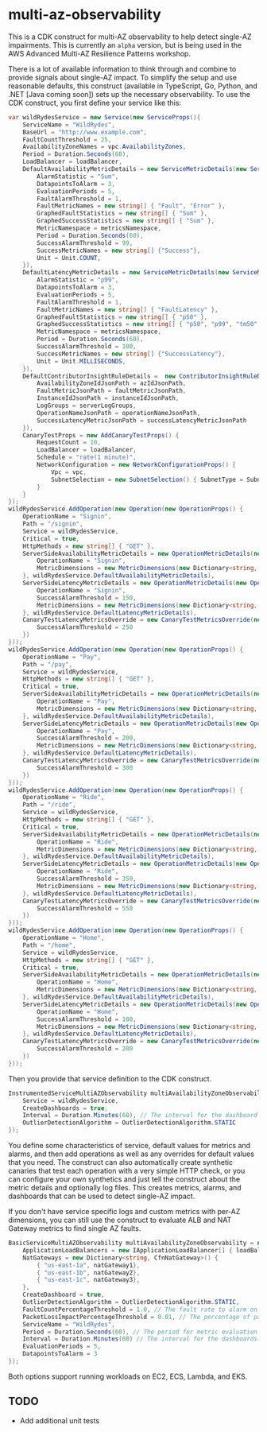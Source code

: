 # multi-az-observability
This is a CDK construct for multi-AZ observability to help detect single-AZ impairments. This is currently an `alpha` version, but is being used in the AWS Advanced Multi-AZ Resilience Patterns workshop.

There is a lot of available information to think through and combine to provide signals about single-AZ impact. To simplify the setup and use reasonable defaults, this construct (available in TypeScript, Go, Python, and .NET [Java coming soon]) sets up the necessary observability. To use the CDK construct, you first define your service like this:

```csharp
var wildRydesService = new Service(new ServiceProps(){
    ServiceName = "WildRydes",
    BaseUrl = "http://www.example.com",
    FaultCountThreshold = 25,
    AvailabilityZoneNames = vpc.AvailabilityZones,
    Period = Duration.Seconds(60),
    LoadBalancer = loadBalancer,
    DefaultAvailabilityMetricDetails = new ServiceMetricDetails(new ServiceMetricDetailsProps() {
        AlarmStatistic = "Sum",
        DatapointsToAlarm = 3,
        EvaluationPeriods = 5,
        FaultAlarmThreshold = 1,
        FaultMetricNames = new string[] { "Fault", "Error" },
        GraphedFaultStatistics = new string[] { "Sum" },
        GraphedSuccessStatistics = new string[] { "Sum" },
        MetricNamespace = metricsNamespace,
        Period = Duration.Seconds(60),
        SuccessAlarmThreshold = 99,
        SuccessMetricNames = new string[] {"Success"},
        Unit = Unit.COUNT,
    }),
    DefaultLatencyMetricDetails = new ServiceMetricDetails(new ServiceMetricDetailsProps(){
        AlarmStatistic = "p99",
        DatapointsToAlarm = 3,
        EvaluationPeriods = 5,
        FaultAlarmThreshold = 1,
        FaultMetricNames = new string[] { "FaultLatency" },
        GraphedFaultStatistics = new string[] { "p50" },
        GraphedSuccessStatistics = new string[] { "p50", "p99", "tm50", "tm99" },
        MetricNamespace = metricsNamespace,
        Period = Duration.Seconds(60),
        SuccessAlarmThreshold = 100,
        SuccessMetricNames = new string[] {"SuccessLatency"},
        Unit = Unit.MILLISECONDS,
    }),
    DefaultContributorInsightRuleDetails =  new ContributorInsightRuleDetails(new ContributorInsightRuleDetailsProps() {
        AvailabilityZoneIdJsonPath = azIdJsonPath,
        FaultMetricJsonPath = faultMetricJsonPath,
        InstanceIdJsonPath = instanceIdJsonPath,
        LogGroups = serverLogGroups,
        OperationNameJsonPath = operationNameJsonPath,
        SuccessLatencyMetricJsonPath = successLatencyMetricJsonPath
    }),
    CanaryTestProps = new AddCanaryTestProps() {
        RequestCount = 10,
        LoadBalancer = loadBalancer,
        Schedule = "rate(1 minute)",
        NetworkConfiguration = new NetworkConfigurationProps() {
            Vpc = vpc,
            SubnetSelection = new SubnetSelection() { SubnetType = SubnetType.PRIVATE_ISOLATED }
        }
    }
});
wildRydesService.AddOperation(new Operation(new OperationProps() {
    OperationName = "Signin",
    Path = "/signin",
    Service = wildRydesService,
    Critical = true,
    HttpMethods = new string[] { "GET" },
    ServerSideAvailabilityMetricDetails = new OperationMetricDetails(new OperationMetricDetailsProps() {
        OperationName = "Signin",
        MetricDimensions = new MetricDimensions(new Dictionary<string, string> {{ "Operation", "Signin"}}, "AZ-ID", "Region")
    }, wildRydesService.DefaultAvailabilityMetricDetails),
    ServerSideLatencyMetricDetails = new OperationMetricDetails(new OperationMetricDetailsProps() {
        OperationName = "Signin",
        SuccessAlarmThreshold = 150,
        MetricDimensions = new MetricDimensions(new Dictionary<string, string> {{ "Operation", "Signin"}}, "AZ-ID", "Region")
    }, wildRydesService.DefaultLatencyMetricDetails),
    CanaryTestLatencyMetricsOverride = new CanaryTestMetricsOverride(new CanaryTestMetricsOverrideProps() {
        SuccessAlarmThreshold = 250
    })
}));
wildRydesService.AddOperation(new Operation(new OperationProps() {
    OperationName = "Pay",
    Path = "/pay",
    Service = wildRydesService,
    HttpMethods = new string[] { "GET" },
    Critical = true,
    ServerSideAvailabilityMetricDetails = new OperationMetricDetails(new OperationMetricDetailsProps() {
        OperationName = "Pay",
        MetricDimensions = new MetricDimensions(new Dictionary<string, string> {{ "Operation", "Pay"}}, "AZ-ID", "Region")
    }, wildRydesService.DefaultAvailabilityMetricDetails),
    ServerSideLatencyMetricDetails = new OperationMetricDetails(new OperationMetricDetailsProps() {
        OperationName = "Pay",
        SuccessAlarmThreshold = 200,
        MetricDimensions = new MetricDimensions(new Dictionary<string, string> {{ "Operation", "Pay"}}, "AZ-ID", "Region")
    }, wildRydesService.DefaultLatencyMetricDetails),
    CanaryTestLatencyMetricsOverride = new CanaryTestMetricsOverride(new CanaryTestMetricsOverrideProps() {
        SuccessAlarmThreshold = 300
    })
}));
wildRydesService.AddOperation(new Operation(new OperationProps() {
    OperationName = "Ride",
    Path = "/ride",
    Service = wildRydesService,
    HttpMethods = new string[] { "GET" },
    Critical = true,
    ServerSideAvailabilityMetricDetails = new OperationMetricDetails(new OperationMetricDetailsProps() {
        OperationName = "Ride",
        MetricDimensions = new MetricDimensions(new Dictionary<string, string> {{ "Operation", "Ride"}}, "AZ-ID", "Region")
    }, wildRydesService.DefaultAvailabilityMetricDetails),
    ServerSideLatencyMetricDetails = new OperationMetricDetails(new OperationMetricDetailsProps() {
        OperationName = "Ride",
        SuccessAlarmThreshold = 350,
        MetricDimensions = new MetricDimensions(new Dictionary<string, string> {{ "Operation", "Ride"}}, "AZ-ID", "Region")
    }, wildRydesService.DefaultLatencyMetricDetails),
    CanaryTestLatencyMetricsOverride = new CanaryTestMetricsOverride(new CanaryTestMetricsOverrideProps() {
        SuccessAlarmThreshold = 550
    })
}));
wildRydesService.AddOperation(new Operation(new OperationProps() {
    OperationName = "Home",
    Path = "/home",
    Service = wildRydesService,
    HttpMethods = new string[] { "GET" },
    Critical = true,
    ServerSideAvailabilityMetricDetails = new OperationMetricDetails(new OperationMetricDetailsProps() {
        OperationName = "Home",
        MetricDimensions = new MetricDimensions(new Dictionary<string, string> {{ "Operation", "Ride"}}, "AZ-ID", "Region")
    }, wildRydesService.DefaultAvailabilityMetricDetails),
    ServerSideLatencyMetricDetails = new OperationMetricDetails(new OperationMetricDetailsProps() {
        OperationName = "Home",
        SuccessAlarmThreshold = 100,
        MetricDimensions = new MetricDimensions(new Dictionary<string, string> {{ "Operation", "Ride"}}, "AZ-ID", "Region")
    }, wildRydesService.DefaultLatencyMetricDetails),
    CanaryTestLatencyMetricsOverride = new CanaryTestMetricsOverride(new CanaryTestMetricsOverrideProps() {
        SuccessAlarmThreshold = 200
    })
}));
```

Then you provide that service definition to the CDK construct.

```csharp
InstrumentedServiceMultiAZObservability multiAvailabilityZoneObservability = new InstrumentedServiceMultiAZObservability(this, "MultiAZObservability", new InstrumentedServiceMultiAZObservabilityProps() {
    Service = wildRydesService,
    CreateDashboards = true,
    Interval = Duration.Minutes(60), // The interval for the dashboard
    OutlierDetectionAlgorithm = OutlierDetectionAlgorithm.STATIC
});
```

You define some characteristics of service, default values for metrics and alarms, and then add operations as well as any overrides for default values that you need. The construct can also automatically create synthetic canaries that test each operation with a very simple HTTP check, or you can configure your own synthetics and just tell the construct about the metric details and optionally log files. This creates metrics, alarms, and dashboards that can be used to detect single-AZ impact.

If you don't have service specific logs and custom metrics with per-AZ dimensions, you can still use the construct to evaluate ALB and NAT Gateway metrics to find single AZ faults.

```csharp
BasicServiceMultiAZObservability multiAvailabilityZoneObservability = new BasicServiceMultiAZObservability(this, "MultiAZObservability", new BasicServiceMultiAZObservabilityProps() {
    ApplicationLoadBalancers = new IApplicationLoadBalancer[] { loadBalancer },
    NatGateways = new Dictionary<string, CfnNatGateway>() {
        { "us-east-1a", natGateway1},
        { "us-east-1b", natGateway2},
        { "us-east-1c", natGateway3},
    },
    CreateDashboard = true,
    OutlierDetectionAlgorithm = OutlierDetectionAlgorithm.STATIC,
    FaultCountPercentageThreshold = 1.0, // The fault rate to alarm on for errors seen from the ALBs in the same AZ
    PacketLossImpactPercentageThreshold = 0.01, // The percentage of packet loss to alarm on for the NAT Gateways in the same AZ
    ServiceName = "WildRydes",
    Period = Duration.Seconds(60), // The period for metric evaluation
    Interval = Duration.Minutes(60) // The interval for the dashboards
    EvaluationPeriods = 5,
    DatapointsToAlarm = 3
});
```

Both options support running workloads on EC2, ECS, Lambda, and EKS.

## TODO

- Add additional unit tests